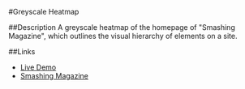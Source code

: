 #Greyscale Heatmap

##Description
A greyscale heatmap of the homepage of "Smashing Magazine", which outlines the visual hierarchy of elements on a site.

##Links
* [Live Demo](https://greyscale-heatmap.herokuapp.com/home.html)
* [Smashing Magazine](https://www.smashingmagazine.com/)

